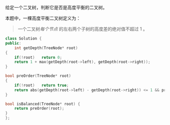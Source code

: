 给定一个二叉树，判断它是否是高度平衡的二叉树。

本题中，一棵高度平衡二叉树定义为：

> 一个二叉树*每个节点* 的左右两个子树的高度差的绝对值不超过 1 。



```c++
class Solution {
public:
    int getDepth(TreeNode* root)
{
    if(!root)   return 0;
    return 1 + max(getDepth(root->left), getDepth(root->right));
}

bool preOrder(TreeNode* root)
{
    if(!root)   return true;
    return abs(getDepth(root->left) - getDepth(root->right)) <= 1 && preOrder(root->left) && preOrder(root->right);
}

bool isBalanced(TreeNode* root) {
    return preOrder(root);
}
};
```

